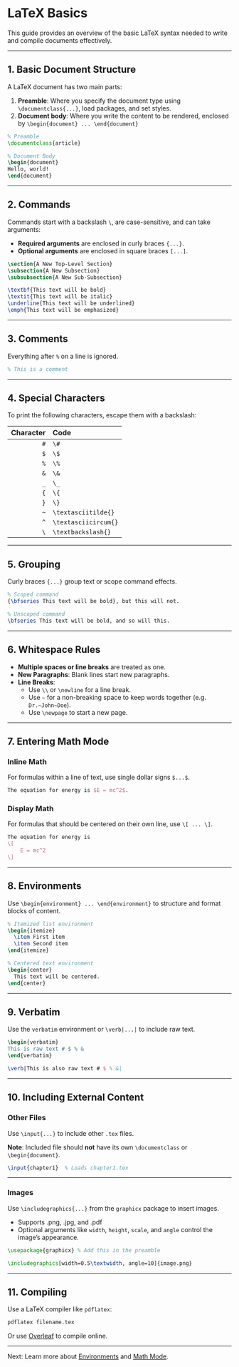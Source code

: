 # LaTeX Basics

This guide provides an overview of the basic LaTeX syntax needed to write and compile documents effectively.

---

## 1. Basic Document Structure

A LaTeX document has two main parts:
1. **Preamble**: Where you specify the document type using `\documentclass{...}`, load packages, and set styles.
2. **Document body**: Where you write the content to be rendered, enclosed by `\begin{document} ... \end{document}`

```latex
% Preamble
\documentclass{article}

% Document Body
\begin{document}
Hello, world!
\end{document}
```

---

## 2. Commands

Commands start with a backslash `\`, are case-sensitive, and can take arguments:
- **Required arguments** are enclosed in curly braces `{...}`.
- **Optional arguments** are enclosed in square braces `[...]`.

```latex
\section{A New Top-Level Section}
\subsection{A New Subsection}
\subsubsection{A New Sub-Subsection}

\textbf{This text will be bold}
\textit{This text will be italic}
\underline{This text will be underlined}
\emph{This text will be emphasized}
```

---

## 3. Comments

Everything after `%` on a line is ignored.

```latex
% This is a comment
```

---

## 4. Special Characters

To print the following characters, escape them with a backslash:

| Character | Code                 |
| --------: | :------------------- |
|       `#` | `\#`                 |
|       `$` | `\$`                 |
|       `%` | `\%`                 |
|       `&` | `\&`                 |
|       `_` | `\_`                 |
|       `{` | `\{`                 |
|       `}` | `\}`                 |
|       `~` | `\textasciitilde{}`  |
|       `^` | `\textasciicircum{}` |
|       `\` | `\textbackslash{}`   |

---

## 5. Grouping

Curly braces `{...}` group text or scope command effects.

```latex
% Scoped command
{\bfseries This text will be bold}, but this will not.

% Unscoped command
\bfseries This text will be bold, and so will this.
```

---

## 6. Whitespace Rules

- **Multiple spaces or line breaks** are treated as one.
- **New Paragraphs**: Blank lines start new paragraphs.
- **Line Breaks**:
  - Use `\\` or `\newline` for a line break.
  - Use `~` for a non-breaking space to keep words together (e.g. `Dr.~John~Doe`).
  - Use `\newpage` to start a new page.

---

## 7. Entering Math Mode

### Inline Math
For formulas within a line of text, use single dollar signs `$...$`.

```latex
The equation for energy is $E = mc^2$.
```

### Display Math
For formulas that should be centered on their own line, use `\[ ... \]`.

```latex
The equation for energy is
\[
    E = mc^2
\]
```

---

## 8. Environments

Use `\begin{environment} ... \end{environment}` to structure and format blocks of content.

```latex
% Itemized list environment
\begin{itemize}
  \item First item
  \item Second item
\end{itemize}

% Centered text environment
\begin{center}
  This text will be centered.
\end{center}
```

---

## 9. Verbatim

Use the `verbatim` environment or `\verb|...|` to include raw text.

```latex
\begin{verbatim}
This is raw text # $ % &
\end{verbatim}

\verb|This is also raw text # $ % &|
```

---

## 10. Including External Content

### Other Files
Use `\input{...}` to include other `.tex` files.

**Note**: Included file should **not** have its own `\documentclass` or `\begin{document}`.

```latex
\input{chapter1}  % Loads chapter1.tex
```

---

### Images

Use `\includegraphics{...}` from the `graphicx` package to insert images.
- Supports .png, .jpg, and .pdf
- Optional arguments like `width`, `height`, `scale`, and `angle` control the image’s appearance.

```latex
\usepackage{graphicx} % Add this in the preamble

\includegraphics[width=0.5\textwidth, angle=10]{image.png}
```

---

## 11. Compiling

Use a LaTeX compiler like `pdflatex`:

```bash
pdflatex filename.tex
```

Or use [Overleaf](https://www.overleaf.com/) to compile online.

---

Next: Learn more about [Environments](./environments.md) and [Math Mode](./math_mode.md).
